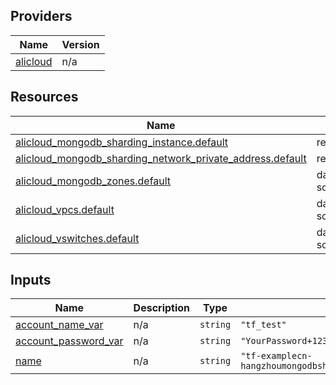 <!-- BEGIN_TF_DOCS -->
## Providers

| Name | Version |
|------|---------|
| <a name="provider_alicloud"></a> [alicloud](#provider\_alicloud) | n/a |

## Resources

| Name | Type |
|------|------|
| [alicloud_mongodb_sharding_instance.default](https://registry.terraform.io/providers/hashicorp/alicloud/latest/docs/resources/mongodb_sharding_instance) | resource |
| [alicloud_mongodb_sharding_network_private_address.default](https://registry.terraform.io/providers/hashicorp/alicloud/latest/docs/resources/mongodb_sharding_network_private_address) | resource |
| [alicloud_mongodb_zones.default](https://registry.terraform.io/providers/hashicorp/alicloud/latest/docs/data-sources/mongodb_zones) | data source |
| [alicloud_vpcs.default](https://registry.terraform.io/providers/hashicorp/alicloud/latest/docs/data-sources/vpcs) | data source |
| [alicloud_vswitches.default](https://registry.terraform.io/providers/hashicorp/alicloud/latest/docs/data-sources/vswitches) | data source |

## Inputs

| Name | Description | Type | Default | Required |
|------|-------------|------|---------|:--------:|
| <a name="input_account_name_var"></a> [account\_name\_var](#input\_account\_name\_var) | n/a | `string` | `"tf_test"` | no |
| <a name="input_account_password_var"></a> [account\_password\_var](#input\_account\_password\_var) | n/a | `string` | `"YourPassword+12345"` | no |
| <a name="input_name"></a> [name](#input\_name) | n/a | `string` | `"tf-examplecn-hangzhoumongodbshardingnetworkprivateaddress23562"` | no |
<!-- END_TF_DOCS -->    